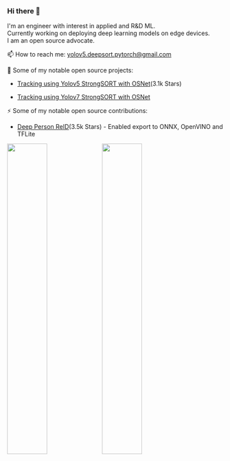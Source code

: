### Hi there 👋
I'm an engineer with interest in applied and R&D ML.  
Currently working on deploying deep learning models on edge devices.  
I am an open source advocate.  

📫 How to reach me: yolov5.deepsort.pytorch@gmail.com

🚀  Some of my notable open source projects:

* [Tracking using Yolov5 StrongSORT with OSNet](https://github.com/mikel-brostrom/Yolov5_StrongSORT_OSNet)(3.1k Stars)

* [Tracking using Yolov7 StrongSORT with OSNet](https://github.com/mikel-brostrom/Yolov7_StrongSORT_OSNet)

⚡  Some of my notable open source contributions:

* [Deep Person ReID](https://github.com/KaiyangZhou/deep-person-reid)(3.5k Stars) - Enabled export to ONNX, OpenVINO and TFLite


<img width="43%"  src="https://github-readme-streak-stats.herokuapp.com/?user=mikel-brostrom&hide_border=true&theme=tokyonight" />

<img width="43%"  src="https://github-readme-stats.vercel.app/api?username=mikel-brostrom&count_private=true&show_icons=true&include_all_commits=false&hide_border=true&hide_title=true&theme=tokyonight" />
